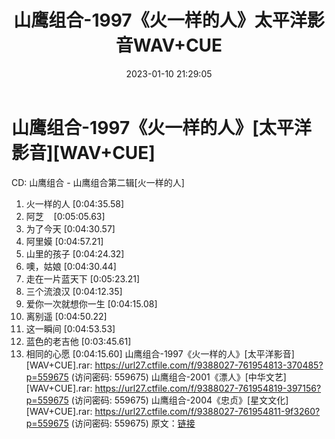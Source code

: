 ﻿---
title: 山鹰组合-1997《火一样的人》太平洋影音WAV+CUE
date: 2023-01-10 21:29:05
categories: WAV车载音乐、镜像
tags: 华语中文
---
# 山鹰组合-1997《火一样的人》[太平洋影音][WAV+CUE]

CD: 山鹰组合 - 山鹰组合第二辑[火一样的人]
01. 火一样的人
[0:04:35.58]
02. 阿芝    [0:05:05.63]
03. 为了今天
[0:04:30.57]
04. 阿里嫫
[0:04:57.21]
05. 山里的孩子
[0:04:24.32]
06. 噢，姑娘
[0:04:30.44]
07. 走在一片蓝天下
[0:05:23.21]
08. 三个流浪汉
[0:04:12.35]
09. 爱你一次就想你一生
[0:04:15.08]
10. 离别遥
[0:04:50.22]
11. 这一瞬间
[0:04:53.53]
12. 蓝色的老吉他
[0:03:45.61]
13. 相同的心愿
[0:04:15.60]
山鹰组合-1997《火一样的人》[太平洋影音][WAV+CUE].rar:
https://url27.ctfile.com/f/9388027-761954813-370485?p=559675
(访问密码: 559675)
山鹰组合-2001《漂人》[中华文艺][WAV+CUE].rar: https://url27.ctfile.com/f/9388027-761954819-397156?p=559675
(访问密码: 559675)
山鹰组合-2004《忠贞》[星文文化][WAV+CUE].rar: https://url27.ctfile.com/f/9388027-761954811-9f3260?p=559675
(访问密码: 559675)
原文：[链接](https://blog.sina.com.cn/s/blog_1647c7e76010310nf.html)
